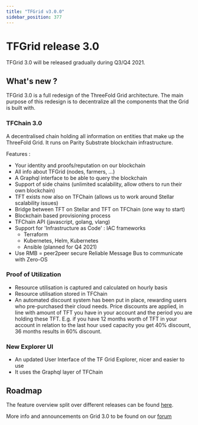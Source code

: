 ```yaml
---
title: "TFGrid v3.0.0"
sidebar_position: 377
---
```


# TFGrid release 3.0

TFGrid 3.0 will be released gradually during Q3/Q4 2021. 

## What's new ?

TFGrid 3.0 is a full redesign of the ThreeFold Grid architecture. The main purpose of this redesign is to decentralize all the components that the Grid is built with. 

### TFChain 3.0

A decentralised chain holding all information on entities that make up the ThreeFold Grid. It runs on Parity Substrate blockchain infrastructure. 

Features :
- Your identity and proofs/reputation on our blockchain
- All info about TFGrid (nodes, farmers, …)
- A Graphql interface to be able to query the blockchain
- Support of side chains (unlimited scalability, allow others to run their own blockchain)
- TFT exists now also on TFChain (allows us to work around Stellar scalability issues)
- Bridge between TFT on Stellar and TFT on TFChain (one way to start)
- Blockchain based provisioning process
- TFChain API (javascript, golang, vlang)
- Support for 'Infrastructure as Code' : IAC frameworks 
   - Terraform
   - Kubernetes, Helm, Kubernetes
   - Ansible (planned for Q4 2021)
- Use RMB = peer2peer secure Reliable Message Bus to communicate with Zero-OS

### Proof of Utilization

- Resource utilisation is captured and calculated on hourly basis
- Resource utilisation stored in TFChain
- An automated discount system has been put in place, rewarding users who pre-purchased their cloud needs. Price discounts are applied, in line with amount of TFT you have in your account and the period you are holding these TFT.
E.g. if you have 12 months worth of TFT in your account in relation to the last hour used capacity you get 40% discount, 36 months results in 60% discount. 

### New Explorer UI
- An updated User Interface of the TF Grid Explorer, nicer and easier to use
- It uses the Graphql layer of TFChain

## Roadmap 

The feature overview split over different releases can be found [here](https://circles.threefold.me/project/despiegk-product_tfgrid3_roadmap/wiki/roadmap).

More info and announcements on Grid 3.0 to be found on our [forum](https://forum.threefold.io/t/announcement-of-tfgrid-3-0/1132) 
